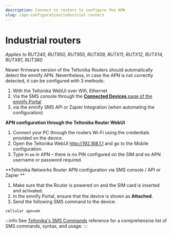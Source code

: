```yaml
---
description: Connect to routers to configure the APN
slug: /apn-configuration/industrial-routers
---
```


# Industrial routers

*Applies to RUT240, RUT950, RUT955, RUTX09, RUTX11, RUTX12, RUTX14, RUTXR1, RUT360*

Newer firmware version of the Teltonika Routers should automatically detect the emnify APN.
Nevertheless, in case the APN is not correctly detected, it can be configured with 3 methods:

1. With the Teltonika WebUI over Wifi, Ethernet
1. Via the SMS console through the [**Connected Devices** page of the emnify Portal](https://portal.emnify.com/connected-devices)
1. via the emnify SMS API or Zapier Integration (when automating the configuration)


**APN configuration through the Teltonika Router WebUI**

1. Connect your PC through the routers Wi-Fi using the credentials   provided on the device.
1. Open the Teltonika WebUI <http://192.168.1.1> and go to the Mobile configuration.
1. Type in `em` in APN – there is no PIN configured on the SIM and no APN username or password required.


**Teltonika Networks Router APN configuration via SMS console / API or Zapier **

1. Make sure that the Router is powered on and the SIM card is inserted and activated.
1. In the emnify Portal, ensure that the device is shown as **Attached**.
1. Send the following SMS command to the device:

```
cellular apn=em
```

:::info
See [Teltonika's SMS Commands](https://wiki.teltonika-networks.com/view/SMS_Commands) reference for a comprehensive list of SMS commands, syntax, and usage.
:::
